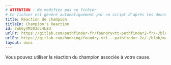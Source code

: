 ```yaml
---
# ATTENTION : Ne modifiez pas ce fichier
# Ce fichier est généré automatiquement par un script d'après les données du module Foundry VTT officiel et de sa traduction
title: Réaction de champion
titleEn: Champion's Reaction
id: 7wk6yVM3OJdc4LEU
urlFr: https://gitlab.com/pathfinder-fr/foundryvtt-pathfinder2-fr/-/blob/master/data/feats/7wk6yVM3OJdc4LEU.htm
urlEn: https://gitlab.com/hooking/foundry-vtt---pathfinder-2e/-/blob/master/packs/data/feats.db/champion-s-reaction.json
layout: dons
---
```

Vous pouvez utiliser la réaction du champion associée à votre cause.
